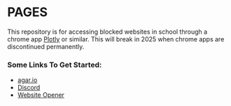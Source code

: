 # PAGES
This repository is for accessing blocked websites in school through a chrome app [Plotly](https://chrome.google.com/webstore/detail/hfjjbcodmdgnpngccdnefheadifbmmei) or similar. This will break in 2025 when chrome apps are discontinued permanently.


### Some Links To Get Started:

- [agar.io](https://agar.io/)
- [Discord](https://discord.com/)
- [Website Opener](https://hellocatty.github.io)
